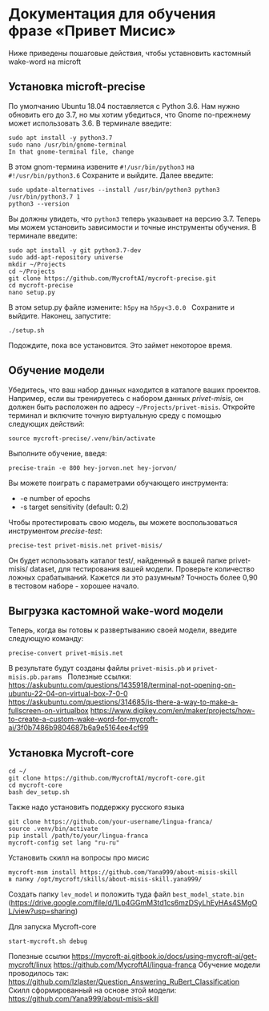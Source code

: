 # Документация для обучения фразе «Привет Мисис»
Ниже приведены пошаговые действия, чтобы уставновить кастомный wake-word на microft
## Установка microft-precise
По умолчанию Ubuntu 18.04 поставляется с Python 3.6. Нам нужно обновить его до 3.7, но мы хотим убедиться, что Gnome по-прежнему может использовать 3.6. В терминале введите:
```
sudo apt install -y python3.7
sudo nano /usr/bin/gnome-terminal
In that gnome-terminal file, change
```
В этом gnom-термина извените ```#!/usr/bin/python3``` на ```#!/usr/bin/python3.6```
Сохраните и выйдите. Далее введите:
```
sudo update-alternatives --install /usr/bin/python3 python3 /usr/bin/python3.7 1
python3 --version
```
Вы должны увидеть, что `python3` теперь указывает на версию 3.7.
Теперь мы можем установить зависимости и точные инструменты обучения. В терминале введите:
```
sudo apt install -y git python3.7-dev
sudo add-apt-repository universe
mkdir ~/Projects
cd ~/Projects
git clone https://github.com/MycroftAI/mycroft-precise.git
cd mycroft-precise
nano setup.py
```
В этом setup.py файле измените:
``` h5py ``` на  ```h5py<3.0.0 ```
Сохраните и выйдите. Наконец, запустите:
```
./setup.sh
```
Подождите, пока все установится. Это займет некоторое время.
## Обучение модели
Убедитесь, что ваш набор данных находится в каталоге ваших проектов. Например, если вы тренируетесь с набором данных *privet-misis*, он должен быть расположен по адресу ``` ~/Projects/privet-misis ```.
Откройте терминал и включите точную виртуальную среду с помощью следующих действий:
``` cd ~/Projects
source mycroft-precise/.venv/bin/activate
```
Выполните обучение, введя:
```
precise-train -e 800 hey-jorvon.net hey-jorvon/ 
```
Вы можете поиграть с параметрами обучающего инструмента:
-	-e number of epochs
-	-s target sensitivity (default: 0.2)

Чтобы протестировать свою модель, вы можете воспользоваться инструментом *precise-test*:
```
precise-test privet-misis.net privet-misis/
```
Он будет использовать каталог test/, найденный в вашей папке privet-misis/ dataset, для тестирования вашей модели. Проверьте количество ложных срабатываний. Кажется ли это разумным? Точность более 0,90 в тестовом наборе - хорошее начало.
## Выгрузка кастомной wake-word модели

Теперь, когда вы готовы к развертыванию своей модели, введите следующую команду:
```
precise-convert privet-misis.net
```
В результате будут созданы файлы ``` privet-misis.pb ``` и ```privet-misis.pb.params ```
Полезные ссылки:
https://askubuntu.com/questions/1435918/terminal-not-opening-on-ubuntu-22-04-on-virtual-box-7-0-0
https://askubuntu.com/questions/314685/is-there-a-way-to-make-a-fullscreen-on-virtualbox
https://www.digikey.com/en/maker/projects/how-to-create-a-custom-wake-word-for-mycroft-ai/3f0b7486b9804687b6a9e5164ee4cf99
## Установка Mycroft-core
```
cd ~/
git clone https://github.com/MycroftAI/mycroft-core.git
cd mycroft-core
bash dev_setup.sh
```
Также надо установить поддержку русского языка
```
git clone https://github.com/your-username/lingua-franca/
source .venv/bin/activate
pip install /path/to/your/lingua-franca
mycroft-config set lang "ru-ru"
```
Установить скилл на вопросы про мисис
```
mycroft-msm install https://github.com/Yana999/about-misis-skill
в папку /opt/mycroft/skills/about-misis-skill.yana999/ 
```
Создать папку ``` lev_model ``` и положить туда файл ``` best_model_state.bin ``` (https://drive.google.com/file/d/1Lp4GGmM3td1cs6mzDSyLhEyHAs4SMgOL/view?usp=sharing)

Для запуска Mycroft-core
```
start-mycroft.sh debug
```
Полезные ссылки
https://mycroft-ai.gitbook.io/docs/using-mycroft-ai/get-mycroft/linux
https://github.com/MycroftAI/lingua-franca
Обучение модели проводилось так: https://github.com/Izlaster/Question_Answering_RuBert_Classification
Скилл сформированный на основе этой модели: https://github.com/Yana999/about-misis-skill

